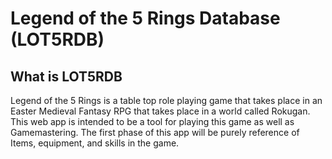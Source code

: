 # Legend of the 5 Rings Database (LOT5RDB) #

## What is LOT5RDB

Legend of the 5 Rings is a table top role playing game that takes place in an Easter Medieval Fantasy RPG that takes place
in a world called Rokugan. This web app is intended to be a tool for playing this game as well as Gamemastering. The first
phase of this app will be purely reference of Items, equipment, and skills in the game. 
